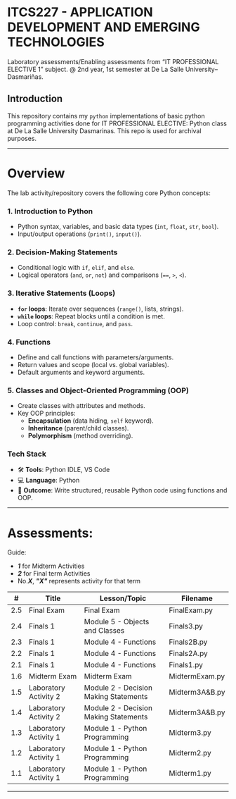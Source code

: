 # ITCS227 - APPLICATION DEVELOPMENT AND EMERGING TECHNOLOGIES
Laboratory assessments/Enabling assessments from “IT PROFESSIONAL ELECTIVE 1” subject. @ 2nd year, 1st semester at De La Salle University–Dasmariñas.

## Introduction
This repository contains my `python` implementations of basic python programming activities done for IT PROFESSIONAL ELECTIVE: Python class at De La Salle University Dasmarinas. This repo is used for archival purposes.

---  

# **Overview**  
The lab activity/repository covers the following core Python concepts:  

### **1. Introduction to Python**  
- Python syntax, variables, and basic data types (`int`, `float`, `str`, `bool`).  
- Input/output operations (`print()`, `input()`).  

### **2. Decision-Making Statements**  
- Conditional logic with `if`, `elif`, and `else`.  
- Logical operators (`and`, `or`, `not`) and comparisons (`==`, `>`, `<`).  

### **3. Iterative Statements (Loops)**  
- **`for` loops**: Iterate over sequences (`range()`, lists, strings).  
- **`while` loops**: Repeat blocks until a condition is met.  
- Loop control: `break`, `continue`, and `pass`.  

### **4. Functions**  
- Define and call functions with parameters/arguments.  
- Return values and scope (local vs. global variables).  
- Default arguments and keyword arguments.  

### **5. Classes and Object-Oriented Programming (OOP)**  
- Create classes with attributes and methods.  
- Key OOP principles:  
  - **Encapsulation** (data hiding, `self` keyword).  
  - **Inheritance** (parent/child classes).  
  - **Polymorphism** (method overriding).  

### **Tech Stack**  
- 🛠️ **Tools**: Python IDLE, VS Code  
- 💻 **Language**: Python  
- 🎯 **Outcome**: Write structured, reusable Python code using functions and OOP.  

---

# Assessments:
Guide: 
- ***1*** for Midterm Activities
- ***2*** for Final term Activities
- No.***X***, ***"X"*** represents activity for that term

| #  | Title                                   | Lesson/Topic                      | Filename |
|----|-----------------------------------------|------------------------------------|----------|
| 2.5 | Final Exam                      | Final Exam  | FinalExam.py     |
| 2.4 | Finals 1                        | Module 5 - Objects and Classes  | Finals3.py     |
| 2.3 | Finals 1                        | Module 4 - Functions  | Finals2B.py     |
| 2.2 | Finals 1                        | Module 4 - Functions  | Finals2A.py     |
| 2.1 | Finals 1                        | Module 4 - Functions  | Finals1.py     |
| 1.6 | Midterm Exam                    | Midterm Exam | MidtermExam.py     |
| 1.5 | Laboratory Activity 2           | Module 2 - Decision Making Statements | Midterm3A&B.py     |
| 1.4 | Laboratory Activity 2           | Module 2 - Decision Making Statements | Midterm3A&B.py     |
| 1.3 | Laboratory Activity 1           | Module 1 - Python Programming | Midterm3.py     |
| 1.2 | Laboratory Activity 1           | Module 1 - Python Programming | Midterm2.py     |
| 1.1 | Laboratory Activity 1           | Module 1 - Python Programming | Midterm1.py     |

---

